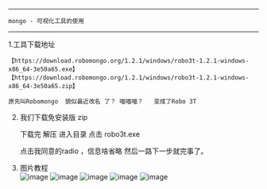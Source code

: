 ----------------------------
	mongo - 可视化工具的使用            
----------------------------

1.工具下载地址 		

	【https://download.robomongo.org/1.2.1/windows/robo3t-1.2.1-windows-x86_64-3e50a65.exe】
	【https://download.robomongo.org/1.2.1/windows/robo3t-1.2.1-windows-x86_64-3e50a65.zip】

	原先叫Robomongo  貌似最近改名 了？ 喵喵喵？   变成了Robo 3T 



2. 我们下载免安装版 zip 

	下载完 解压  进入目录 点击 robo3t.exe 
	
	点击我同意的radio ，信息啥省略 然后一路下一步就完事了。
	
3. 图片教程  
![image](https://github.com/xx13295/wxm/blob/master/images/robo1.png?raw=true)
![image](https://github.com/xx13295/wxm/blob/master/images/robo2.png?raw=true)
![image](https://github.com/xx13295/wxm/blob/master/images/robo3.png?raw=true)
![image](https://github.com/xx13295/wxm/blob/master/images/robo4.png?raw=true)
![image](https://github.com/xx13295/wxm/blob/master/images/robo5.png?raw=true)

